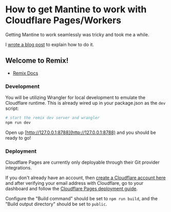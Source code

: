 # How to get Mantine to work with Cloudflare Pages/Workers
Getting Mantine to work seamlessly was tricky and took me a while.

I [wrote a blog
post](https://medium.com/@denzity/how-to-make-remix-work-with-mantine-cloudflare-pages-workers-907888bc00fc) to explain how to do it.

## Welcome to Remix!

- [Remix Docs](https://remix.run/docs)

### Development

You will be utilizing Wrangler for local development to emulate the Cloudflare runtime. This is already wired up in your package.json as the `dev` script:

```sh
# start the remix dev server and wrangler
npm run dev
```

Open up [http://127.0.0.1:8788](http://127.0.0.1:8788) and you should be ready to go!

### Deployment

Cloudflare Pages are currently only deployable through their Git provider integrations.

If you don't already have an account, then [create a Cloudflare account here](https://dash.cloudflare.com/sign-up/pages) and after verifying your email address with Cloudflare, go to your dashboard and follow the [Cloudflare Pages deployment guide](https://developers.cloudflare.com/pages/framework-guides/deploy-anything).

Configure the "Build command" should be set to `npm run build`, and the "Build output directory" should be set to `public`.
